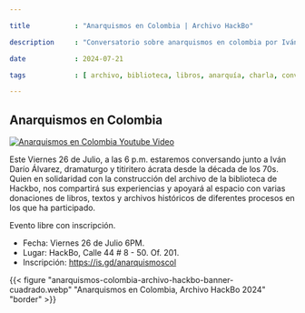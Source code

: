 ```yaml
---

title           : "Anarquismos en Colombia | Archivo HackBo"

description     : "Conversatorio sobre anarquismos en colombia por Iván Darío Álvarez."

date            : 2024-07-21

tags            : [ archivo, biblioteca, libros, anarquía, charla, conversatorio ]

---
```


## Anarquismos en Colombia

[![Anarquismos en Colombia Youtube Video](/posts/anarquismos-colombia/img/youtube-preview.jpg)](https://youtu.be/3NCsbeZma6s?si=tM7SejBLIkNrm-q_)

Este Viernes 26 de Julio, a las 6 p.m. 
estaremos conversando junto a Iván Darío Álvarez, dramaturgo y titiritero ácrata desde la década de los 70s. 
Quien en solidaridad con la construcción del archivo de la biblioteca de Hackbo, 
nos compartirá sus experiencias y apoyará al espacio con varias donaciones de libros, textos y archivos históricos 
de diferentes procesos en los que ha participado. 

Evento libre con inscripción.

- Fecha: Viernes 26 de Julio 6PM.
- Lugar: HackBo, Calle 44 # 8 - 50. Of. 201.
- Inscripción: https://is.gd/anarquismoscol

{{< figure "anarquismos-colombia-archivo-hackbo-banner-cuadrado.webp" "Anarquismos en Colombia, Archivo HackBo 2024" "border" >}}

